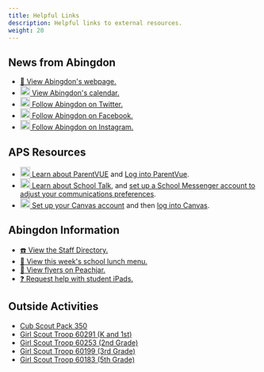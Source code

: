 ```yaml
---
title: Helpful Links
description: Helpful links to external resources.
weight: 20
---
```


## News from Abingdon
- [🏫 View Abingdon's webpage.](https://abingdon.apsva.us/)
- [<img src="/images/Calendar.svg" height="20" width="20" alt="Calendar logo"> View Abingdon's calendar.](https://abingdon.apsva.us/calendar/)
- [<img src="/images/Twitter.svg" height="20" width="20" alt="Twitter logo"> Follow Abingdon on Twitter.](https://twitter.com/AbingdonGIFT)
- [<img src="/images/Facebook.svg" height="20" width="20" alt="Facebook logo"> Follow Abingdon on Facebook.](https://facebook.com/AbingdonES)
- [<img src="/images/Instagram.svg" height="20" width="20" alt="Instagram logo"> Follow Abingdon on Instagram.](https://www.instagram.com/abingdongift/)
<!--- [<img src="/images/RSS.svg" height="20" width="20" alt="RSS logo"> Subscribe to Abindgon's RSS feed.](https://abingdon.apsva.us/feed/)
-->

## APS Resources
- [<img src="/images/ParentVUE.svg" height="20" width="20" alt="ParentVUE logo"> Learn about ParentVUE](https://www.apsva.us/family-access-center/) and [Log into ParentVue](https://vue.apsva.us).
- [<img src="/images/SchoolMessenger.svg" height="20" width="20" alt="SchoolMessenger logo"> Learn about School Talk](https://www.apsva.us/schooltalk/), and [set up a School Messenger account to adjust your communications preferences](https://go.schoolmessenger.com/).
- [<img src="/images/Canvas.svg" height="20" width="20" alt="Canvas logo"> Set up your Canvas account](https://www.apsva.us/digital-devices/digital-learning-device-help/canvas/) and then [log into Canvas](https://apsva.instructure.com/login/canvas).

## Abingdon Information
- [☎️ View the Staff Directory.](https://abingdon.apsva.us/staff-directory/)
- [🍱 View this week's school lunch menu.](https://apsva.nutrislice.com/menu/abingdon)
- [📜 View flyers on Peachjar.](https://app.peachjar.com/flyers/all/schools/24854)
- [❓ Request help with student iPads.](https://abingdon.apsva.us/technology/request-tech-help/)

## Outside Activities
- [Cub Scout Pack 350](https://pack350.mypack.us/)
- [Girl Scout Troop 60291 (K and 1st)](https://mygs.girlscouts.org/map;troopNumber=Troop%2060291;distanceInMiles=10;address=,,22206,;grades=;season=Current;type=TROOP)
- [Girl Scout Troop 60253 (2nd Grade)](https://mygs.girlscouts.org/map;troopNumber=Troop%2060253;distanceInMiles=10;address=,,22206,;grades=;season=Current;type=TROOP)
- [Girl Scout Troop 60199 (3rd Grade)](https://mygs.girlscouts.org/map;troopNumber=Troop%2060199;distanceInMiles=10;address=,,22206,;grades=;season=Current;type=TROOP)
- [Girl Scout Troop 60183 (5th Grade)](https://mygs.girlscouts.org/map;troopNumber=Troop%2060183;distanceInMiles=10;address=,,22206,;grades=;season=Current;type=TROOP)

<!--
## Old PTA websites
- [2015-2022 website](https://abingdonptacommuni.wixsite.com/abingdonpta)
- [2009-2012 website](https://sites.google.com/site/abingdonpta/home)
-->